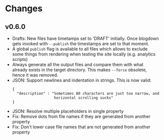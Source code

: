 # Changes

## v0.6.0

- Drafts: New files have timetamps set to 'DRAFT' initially. Once blogdown gets
  invoked with `--publish` the timestamps are set to that moment.
- A global `publish` flag is available to all files which allows to exclude
  some things from rendering when testing the site locally (e.g. analytics
  scripts)
- Always generate all the output files and compare them with what already
  exists in the target directory. This makes `--force` obsolete, hence it was
  removed.
- JSON: Support newlines and indentation in strings. This is now valid:
  ```
  {
    "description" : "Sometimes 80 characters are just too narrow, and
                     horizontal scrolling sucks"
  }
  ```
- JSON: Resolve multiple placeholders in single property
- Fix: Remove dots from file names if they are generated from another property
- Fix: Don't lower case file names that are not generated from another property
